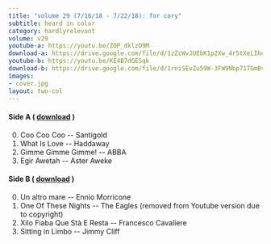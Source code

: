 ```yaml
---
title: "volume 29 (7/16/18 - 7/22/18): for cory"
subtitle: heard in color
category: hardlyrelevant
volume: v29
youtube-a: https://youtu.be/ZOP_dklzO9M
download-a: https://drive.google.com/file/d/1zZcWvJUEbK1p2Xw_4r5tXeLIhqzlearN/view?usp=drivesdk
youtube-b: https://youtu.be/KE4B7dGESqk
download-b: https://drive.google.com/file/d/1rniSEvZu59W-3FW9Nbp71TGmBvwl4Vro/view?usp=drivesdk 
images:
- cover.jpg
layout: two-col
---
```

#### Side A ( <a target="_blank" href="{{ page.download-a }}">download</a> ) ####
0. Coo Coo Coo -- Santigold
1. What Is Love -- Haddaway
2. Gimme Gimme Gimme! -- ABBA
3. Egir Awetah -- Aster Aweke

#### Side B ( <a target="_blank" href="{{ page.download-b }}">download</a> ) ####
0. Un altro mare -- Ennio Morricone
1. One Of These Nights -- The Eagles (removed from Youtube version due to copyright)
2. Xilo Fiaba Que Stà E Resta -- Francesco Cavaliere
3. Sitting in Limbo -- Jimmy Cliff
